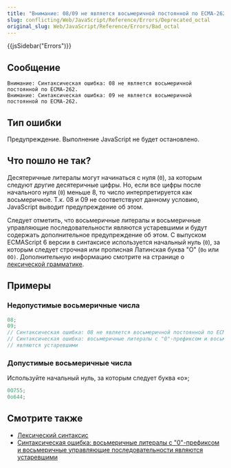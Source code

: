 ```yaml
---
title: "Внимание: 08/09 не является восьмеричной постоянной по ECMA-262"
slug: conflicting/Web/JavaScript/Reference/Errors/Deprecated_octal
original_slug: Web/JavaScript/Reference/Errors/Bad_octal
---
```


{{jsSidebar("Errors")}}

## Сообщение

```
Внимание: Синтаксическая ошибка: 08 не является восьмеричной постоянной по ECMA-262.
Внимание: Синтаксическая ошибка: 09 не является восьмеричной постоянной по ECMA-262.
```

## Тип ошибки

Предупреждение. Выполнение JavaScript не будет остановлено.

## Что пошло не так?

Десятеричные литералы могут начинаться с нуля (`0`), за которым следуют другие десятеричные цифры. Но, если все цифры после начального нуля (`0`) меньше 8, то число интерпретируется как восьмеричное. Т.к. 08 и 09 не соответствуют данному условию, JavaScript выводит предупреждение об этом.

Следует отметить, что восьмеричные литералы и восьмеричные управляющие последовательности являются устаревшими и будут содержать дополнительное предупреждение об этом. С выпуском ECMAScript 6 версии в синтаксисе используется начальный нуль (`0`), за которым следует строчная или прописная Латинская буква "O" (`0o` или `0O)`. Дополнительную информацию смотрите на странице о [лексической грамматике](/ru/docs/Web/JavaScript/Reference/Lexical_grammar#Octal).

## Примеры

### Недопустимые восьмеричные числа

```js example-bad
08;
09;
// Синтаксическая ошибка: 08 не является восьмеричной постоянной по ECMA-262.
// Синтаксическая ошибка: восьмеричные литералы с "0"-префиксом и восьмеричные управляющие последовательности
// являются устаревшими
```

### Допустимые восьмеричные числа

Используйте начальный нуль, за которым следует буква «o»;

```js example-good
0O755;
0o644;
```

## Смотрите также

- [Лексический синтаксис](/ru/docs/Web/JavaScript/Reference/Lexical_grammar#Octal)
- [Синтаксическая ошибка: восьмеричные литералы с "0"-префиксом и восьмеричные управляющие последовательности являются устаревшими](/ru/docs/Web/JavaScript/Reference/Errors/Deprecated_octal)
